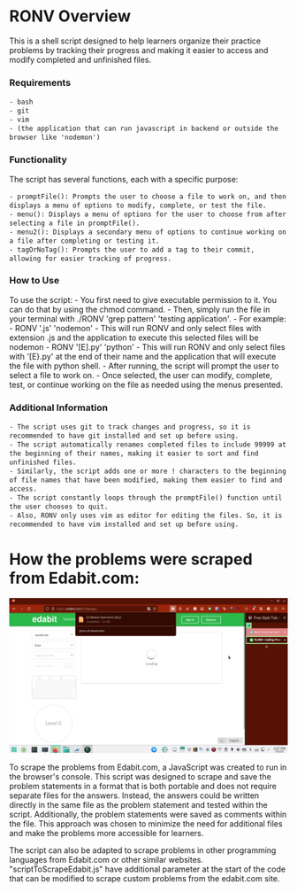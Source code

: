 # RONV Overview

This is a shell script designed to help learners organize their practice problems by tracking their progress and making it easier to access and modify completed and unfinished files.
### Requirements
    - bash
    - git
    - vim
    - (the application that can run javascript in backend or outside the browser like 'nodemon')

### Functionality

The script has several functions, each with a specific purpose:

    - promptFile(): Prompts the user to choose a file to work on, and then displays a menu of options to modify, complete, or test the file.
    - menu(): Displays a menu of options for the user to choose from after selecting a file in promptFile().
    - menu2(): Displays a secondary menu of options to continue working on a file after completing or testing it.
    - tagOrNoTag(): Prompts the user to add a tag to their commit, allowing for easier tracking of progress.

### How to Use



To use the script: 
    - You first need to give executable permission to it. You can do that by using the chmod command. 
    - Then, simply run the file in your terminal with ./RONV 'grep pattern' 'testing application'.
    - For example:
    - RONV '.js' 'nodemon'
    - This will run RONV and only select files with extension .js and the application to execute this selected files will be nodemon
    - RONV '[E].py' 'python'
    - This will run RONV and only select files with  '[E}.py' at the end of their name and the application that will execute the file with python shell.
    - After running, the script will prompt the user to select a file to work on. 
    - Once selected, the user can modify, complete, test, or continue working on the file as needed using the menus presented.
### Additional Information

    - The script uses git to track changes and progress, so it is recommended to have git installed and set up before using.
    - The script automatically renames completed files to include 99999 at the beginning of their names, making it easier to sort and find unfinished files.
    - Similarly, the script adds one or more ! characters to the beginning of file names that have been modified, making them easier to find and access.
    - The script constantly loops through the promptFile() function until the user chooses to quit.
    - Also, RONV only uses vim as editor for editing the files. So, it is recommended to have vim installed and set up before using.

# How the problems were scraped from Edabit.com:
![thumbnail](./thumb.png)

To scrape the problems from Edabit.com, a JavaScript was created to run in the browser's console. This script was designed to scrape and save the problem statements in a format that is both portable and does not require separate files for the answers. Instead, the answers could be written directly in the same file as the problem statement and tested within the script. Additionally, the problem statements were saved as comments within the file. This approach was chosen to minimize the need for additional files and make the problems more accessible for learners.

The script can also be adapted to scrape problems in other programming languages from Edabit.com or other similar websites. "scriptToScrapeEdabit.js" have additional parameter at the start of the code that can be modified to scrape custom problems from the edabit.com site.
